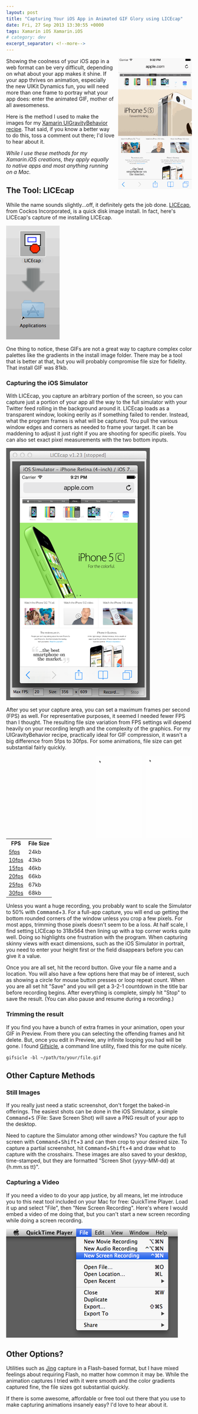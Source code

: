 ```yaml
---
layout: post
title: "Capturing Your iOS App in Animated GIF Glory using LICEcap"
date: Fri, 27 Sep 2013 13:30:55 +0000
tags: Xamarin iOS Xamarin.iOS
# category: dev
excerpt_separator: <!--more-->
---
```


<div style="float: right; padding-left: 10px;"><img style="width: 200px;" src="/wp-content/uploads/2013/09/LICEcapHighlight.gif" alt="LICEcap Capture at 30fps" /></div>

Showing the coolness of your iOS app in a web format can be very difficult, depending on what about your app makes it shine. If your app thrives on animation, especially the new UIKit Dynamics fun, you will need more than one frame to portray what your app does: enter the animated GIF, mother of all awesomeness.

<!--more-->

Here is the method I used to make the images for my [Xamarin UIGravityBehavior recipe](http://pdev.co/19CZ0DJ). That said, if you know a better way to do this, toss a comment out there; I'd love to hear about it.

*While I use these methods for my Xamarin.iOS creations, they apply equally to native apps and most anything running on a Mac.*

## The Tool: LICEcap

While the name sounds slightly...off, it definitely gets the job done. [LICEcap](http://www.cockos.com/licecap/), from Cockos Incorporated, is a quick disk image install. In fact, here's LICEcap's capture of me installing LICEcap.

![Installing LICEcap](/wp-content/uploads/2013/09/InstallingLICEcap.gif)

One thing to notice, these GIFs are not a great way to capture complex color palettes like the gradients in the install image folder. There may be a tool that is better at that, but you will probably compromise file size for fidelity. That install GIF was 81kb.

### Capturing the iOS Simulator

With LICEcap, you capture an arbitrary portion of the screen, so you can capture just a portion of your app all the way to the full simulator with your Twitter feed rolling in the background around it. LICEcap loads as a transparent window, looking eerily as if something failed to render. Instead, what the program frames is what will be captured. You pull the various window edges and corners as needed to frame your target. It can be maddening to adjust it just right if you are shooting for specific pixels. You can also set exact pixel measurements with the two bottom inputs.

![Using LICEcap to capture an animated GIF](/wp-content/uploads/2013/09/UsingLICEcap.png)

After you set your capture area, you can set a maximum frames per second (FPS) as well. For representative purposes, it seemed I needed fewer FPS than I thought. The resulting file size variation from FPS settings will depend heavily on your recording length and the complexity of the graphics. For my UIGravityBehavior recipe, practically ideal for GIF compression, it wasn't a big difference from 5fps to 30fps. For some animations, file size can get substantial fairly quickly.

<div style="float: right; padding-left: 10px;"><img style="width: 125px;" src="/wp-content/uploads/2013/09/LICEcapCapture30fps.gif" alt="LICEcap Capture at 30fps" /></div>
<div style="float: right; padding-left: 10px;"><img style="width: 125px;" src="/wp-content/uploads/2013/09/LICEcapCapture05fps.gif" alt="LICEcap Capture at 5fps" /></div>
<table style="width: 50%;">
  <tr><th>FPS</th><th>File Size</th></tr>
  <tr><td><a href="/wp-content/uploads/2013/09/LICEcapCapture05fps.gif">5fps</a></td><td>24kb</td></tr>
  <tr><td><a href="/wp-content/uploads/2013/09/LICEcapCapture10fps.gif">10fps</a></td><td>43kb</td></tr>
  <tr><td><a href="/wp-content/uploads/2013/09/LICEcapCapture15fps.gif">15fps</a></td><td>46kb</td></tr>
  <tr><td><a href="/wp-content/uploads/2013/09/LICEcapCapture20fps.gif">20fps</a></td><td>66kb</td></tr>
  <tr><td><a href="/wp-content/uploads/2013/09/LICEcapCapture25fps.gif">25fps</a></td><td>67kb</td></tr>
  <tr><td><a href="/wp-content/uploads/2013/09/LICEcapCapture30fps.gif">30fps</a></td><td>68kb</td></tr>
</table>

Unless you want a huge recording, you probably want to scale the Simulator to 50% with <kbd>Command</kbd>+<kbd>3</kbd>. For a full-app capture, you will end up getting the bottom rounded corners of the window unless you crop a few pixels. For most apps, trimming those pixels doesn't seem to be a loss. At half scale, I find setting LICEcap to 318x564 then lining up with a top corner works quite well. Doing so highlights one frustration with the program. When capturing skinny views with exact dimensions, such as the iOS Simulator in portrait, you need to enter your height first or the field disappears before you can give it a value.

Once you are all set, hit the record button. Give your file a name and a location. You will also have a few options here that may be of interest, such as showing a circle for mouse button presses or loop repeat count. When you are all set hit "Save" and you will get a 3-2-1 countdown in the title bar before recording begins. After everything is complete, simply hit "Stop" to save the result. (You can also pause and resume during a recording.)

### Trimming the result

If you find you have a bunch of extra frames in your animation, open your GIF in Preview. From there you can selecting the offending frames and hit delete. But, once you edit in Preview, any infinite looping you had will be gone. I found [Gifsicle](http://www.lcdf.org/gifsicle/), a command line utility, fixed this for me quite nicely.

    gifsicle -bl ~/path/to/your/file.gif

## Other Capture Methods

### Still Images

If you really just need a static screenshot, don't forget the baked-in offerings. The easiest shots can be done in the iOS Simulator, a simple <kbd>Command</kbd>+<kbd>S</kbd> (File: Save Screen Shot) will save a PNG result of your app to the desktop.

Need to capture the Simulator among other windows? You capture the full screen with <kbd>Command</kbd>+<kbd>Shift</kbd>+<kbd>3</kbd> and can then crop to your desired size. To capture a partial screenshot, hit <kbd>Command</kbd>+<kbd>Shift</kbd>+<kbd>4</kbd> and draw what to capture with the crosshairs. These images are also saved to your desktop, time-stamped, but they are formatted "Screen Shot {yyyy-MM-dd} at {h.mm.ss tt}".

### Capturing a Video

If you need a video to do your app justice, by all means, let me introduce you to this neat tool included on your Mac for free: QuickTime Player. Load it up and select "File", then "New Screen Recording". Here's where I would embed a video of me doing that, but you can't start a new screen recording while doing a screen recording.

![Using QuickTime Player for Screen Recordings](/wp-content/uploads/2013/09/QuickTimeScreenRecording.png)

## Other Options?

Utilities such as [Jing](http://www.techsmith.com/jing.html) capture in a Flash-based format, but I have mixed feelings about requiring Flash, no matter how common it may be. While the animation captures I tried with it were smooth and the color gradients captured fine, the file sizes got substantial quickly.

If there is some awesome, affordable or free tool out there that you use to make capturing animations insanely easy? I'd love to hear about it.
